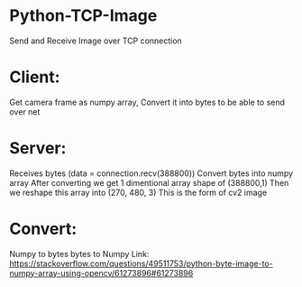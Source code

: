 # Python-TCP-Image
Send and Receive Image over TCP connection

# Client:
Get camera frame as numpy array,
Convert it into bytes to be able to send over net

# Server:
Receives bytes (data = connection.recv(388800))
Convert bytes into numpy array
After converting we get 1 dimentional array shape of (388800,1)
Then we reshape this array into (270, 480, 3)
This is the form of cv2 image 


# Convert:
Numpy to bytes 
bytes to Numpy
Link: https://stackoverflow.com/questions/49511753/python-byte-image-to-numpy-array-using-opencv/61273896#61273896


